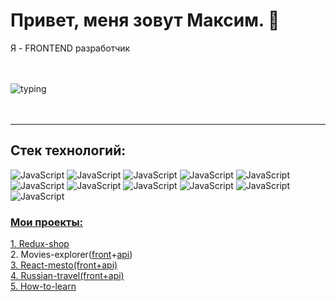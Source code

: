 
# Привет, меня зовут Максим. :punch:


<p>Я - FRONTEND разработчик </p>

<br><br/>
![typing](https://c.tenor.com/Q5dH7srnB6EAAAAi/capoo-bug-cat.gif)
<br/>
<br/>
<br/>

____

## Стек технологий:<br/>


![JavaScript](https://img.shields.io/badge/-JavaScript-000000?style=flat-square&logo=JavaScript)
![JavaScript](https://img.shields.io/badge/-React-red?style=flat-square&logo=React)
![JavaScript](https://img.shields.io/badge/-Redux-blue?style=flat-square&logo=Redux)
![JavaScript](https://img.shields.io/badge/-ReduxThunk-black?style=flat-square&logo=Redux)
![JavaScript](https://img.shields.io/badge/-HTML5-000000?style=flat-square&logo=HTML5)
![JavaScript](https://img.shields.io/badge/-CSS3-gray?style=flat-square&logo=appveyor)
![JavaScript](https://img.shields.io/badge/-Git-000000?style=flat-square&logo=Git)
![JavaScript](https://img.shields.io/badge/-GitHub-brown?style=flat-square&logo=GitHub)
![JavaScript](https://img.shields.io/badge/-Node.js-000000?style=flat-square&logo=Node.js)
![JavaScript](https://img.shields.io/badge/-Express-541010?style=flat-square&logo=Express)
![JavaScript](https://img.shields.io/badge/-Jest-630c70?style=flat-square&logo=Jest)


### **<u>Мои проекты:</u>**<br/>

[1. Redux-shop](https://github.com/Firebird234/redux-shop.git)<br/>
2. Movies-explorer([front](https://github.com/Firebird234/movies-explorer-frontend/tree/level-3)+[api](https://github.com/Firebird234/movies-explorer-api/tree/level-1))<br/>
[3. React-mesto(front+api)](https://github.com/Firebird234/react-mesto-api-full.git)<br/>
[4. Russian-travel(front+api)](https://github.com/Firebird234/russian-travel.git)<br/>
[5. How-to-learn](https://github.com/Firebird234/how-to-learn.git)<br/>


